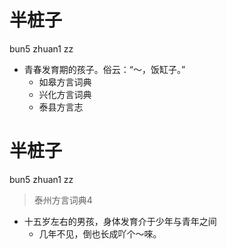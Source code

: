 # 半桩子
bun5 zhuan1 zz
+ 青春发育期的孩子。俗云：“～，饭缸子。”
  * 如皋方言词典
  * 兴化方言词典
  * 泰县方言志

# 半桩子
bun5 zhuan1 zz
> 泰州方言词典4
- 十五岁左右的男孩，身体发育介于少年与青年之间
  - 几年不见，倒也长成吖个～唻。
